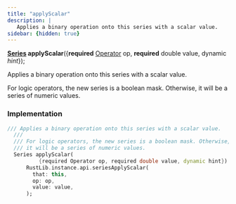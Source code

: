 ```yaml
---
title: "applyScalar"
description: |
   Applies a binary operation onto this series with a scalar value.
sidebar: {hidden: true}
---
```

<span class="dart-code"><strong>[Series] applyScalar</strong>({<span class="nobr"><strong>required</strong> [Operator] op</span>, <span class="nobr"><strong>required</strong> double value</span>, <span class="nobr">dynamic <i>hint</i></span>});</span>

 Applies a binary operation onto this series with a scalar value.

 For logic operators, the new series is a boolean mask. Otherwise,
 it will be a series of numeric values.
### Implementation
```dart
/// Applies a binary operation onto this series with a scalar value.
  ///
  /// For logic operators, the new series is a boolean mask. Otherwise,
  /// it will be a series of numeric values.
  Series applyScalar(
          {required Operator op, required double value, dynamic hint}) =>
      RustLib.instance.api.seriesApplyScalar(
        that: this,
        op: op,
        value: value,
      );
```

[Series]: /reference/classes/series/
[Operator]: /reference/enums/operator/